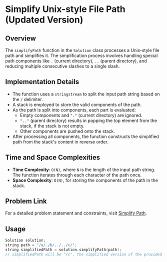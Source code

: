 # Simplify Unix-style File Path (Updated Version)

## Overview
The `simplifyPath` function in the `Solution` class processes a Unix-style file path and simplifies it. The simplification process involves handling special path components like `.` (current directory), `..` (parent directory), and reducing multiple consecutive slashes to a single slash.

## Implementation Details
- The function uses a `stringstream` to split the input path string based on the `/` delimiter.
- A stack is employed to store the valid components of the path.
- As the path is split into components, each part is evaluated:
  - Empty components and `"."` (current directory) are ignored.
  - `".."` (parent directory) results in popping the top element from the stack, if the stack is not empty.
  - Other components are pushed onto the stack.
- After processing all components, the function constructs the simplified path from the stack's content in reverse order.

## Time and Space Complexities
- **Time Complexity**: `O(N)`, where `N` is the length of the input path string. The function iterates through each character of the path once.
- **Space Complexity**: `O(N)`, for storing the components of the path in the stack.

## Problem Link
For a detailed problem statement and constraints, visit [Simplify Path](https://leetcode.com/problems/simplify-path/).


## Usage
```cpp
Solution solution;
string path = "/a/./b/../../c/";
string simplifiedPath = solution.simplifyPath(path);
// simplifiedPath will be "/c", the simplified version of the provided path
